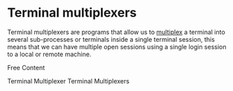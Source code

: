 # Terminal multiplexers

Terminal multiplexers are programs that allow us to [multiplex](https://en.wikipedia.org/wiki/Multiplexing) a terminal into several sub-processes or terminals inside a single terminal session, this means that we can have multiple open sessions using a single login session to a local or remote machine.

<ResourceGroupTitle>Free Content</ResourceGroupTitle>

<BadgeLink colorScheme='yellow' badgeText='Read' href='https://en.wikipedia.org/wiki/Terminal_multiplexer'>Terminal Multiplexer</BadgeLink>
<BadgeLink colorScheme='yellow' badgeText='Read' href='https://linuxcommand.org/lc3_adv_termmux.php'>Terminal Multiplexers</BadgeLink>
